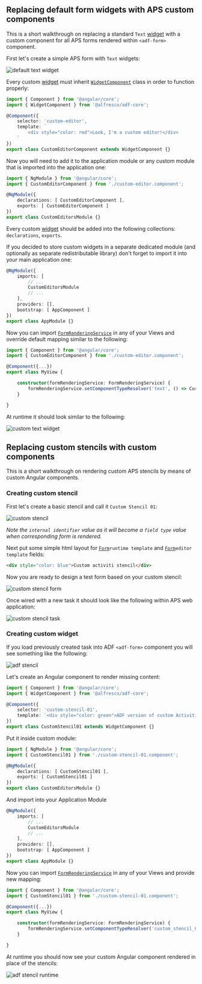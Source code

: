 ## Replacing default form widgets with APS custom components

This is a short walkthrough on replacing a standard `Text` [widget](../../lib/testing/src/lib/core/pages/form/widgets/widget.ts) with a custom component for all APS forms
rendered within `<adf-form>` component.

First let's create a simple APS form with `Text` widgets:

![default text widget](../docassets/images/text-default-widget.png)

Every custom [widget](../../lib/testing/src/lib/core/pages/form/widgets/widget.ts) must inherit [`WidgetComponent`](../insights/components/widget.component.md) class in order to function properly:

```ts
import { Component } from '@angular/core';
import { WidgetComponent } from '@alfresco/adf-core';

@Component({
    selector: 'custom-editor',
    template: `
        <div style="color: red">Look, I'm a custom editor!</div>
    `
})
export class CustomEditorComponent extends WidgetComponent {}
```

Now you will need to add it to the application module or any custom module that is imported into the application one:

```ts
import { NgModule } from '@angular/core';
import { CustomEditorComponent } from './custom-editor.component';

@NgModule({
    declarations: [ CustomEditorComponent ],
    exports: [ CustomEditorComponent ]
})
export class CustomEditorsModule {}
```

Every custom [widget](../../lib/testing/src/lib/core/pages/form/widgets/widget.ts) should be added into the following collections: `declarations`, `exports`.

If you decided to store custom widgets in a separate dedicated module (and optionally as separate redistributable library)
don't forget to import it into your main application one:

```ts
@NgModule({
    imports: [
        // ...
        CustomEditorsModule
        // ...
    ],
    providers: [],
    bootstrap: [ AppComponent ]
})
export class AppModule {}
```

Now you can import [`FormRenderingService`](../core/services/form-rendering.service.md) in any of your Views and override default mapping similar to the following:

```ts
import { Component } from '@angular/core';
import { CustomEditorComponent } from './custom-editor.component';

@Component({...})
export class MyView {

    constructor(formRenderingService: FormRenderingService) {
        formRenderingService.setComponentTypeResolver('text', () => CustomEditorComponent, true);
    }

}
```

At runtime it should look similar to the following:

![custom text widget](../docassets/images/text-custom-widget.png)

## Replacing custom stencils with custom components

This is a short walkthrough on rendering custom APS stencils by means of custom Angular components.

### Creating custom stencil

First let's create a basic stencil and call it `Custom Stencil 01`:

![custom stencil](../docassets/images/activiti-stencil-01.png)

_Note the `internal identifier` value as it will become a `field type` value when corresponding form is rendered._

Next put some simple html layout for [`Form`](../../lib/process-services/src/lib/task-list/models/form.model.ts)`runtime template` and [`Form`](../../lib/process-services/src/lib/task-list/models/form.model.ts)`editor template` fields:

```html
<div style="color: blue">Custom activiti stencil</div>
```

Now you are ready to design a test form based on your custom stencil:

![custom stencil form](../docassets/images/activiti-stencil-02.png)

Once wired with a new task it should look like the following within APS web application:

![custom stencil task](../docassets/images/activiti-stencil-03.png)

### Creating custom widget

If you load previously created task into ADF `<adf-form>` component you will see something like the following:

![adf stencil](../docassets/images/adf-stencil-01.png)

Let's create an Angular component to render missing content:

```ts
import { Component } from '@angular/core';
import { WidgetComponent } from '@alfresco/adf-core';

@Component({
    selector: 'custom-stencil-01',
    template: `<div style="color: green">ADF version of custom Activiti stencil</div>`
})
export class CustomStencil01 extends WidgetComponent {}
```

Put it inside custom module:

```ts
import { NgModule } from '@angular/core';
import { CustomStencil01 } from './custom-stencil-01.component';

@NgModule({
    declarations: [ CustomStencil01 ],
    exports: [ CustomStencil01 ]
})
export class CustomEditorsModule {}
```

And import into your Application Module

```ts
@NgModule({
    imports: [
        // ...
        CustomEditorsModule
        // ...
    ],
    providers: [],
    bootstrap: [ AppComponent ]
})
export class AppModule {}
```

Now you can import [`FormRenderingService`](../core/services/form-rendering.service.md) in any of your Views and provide new mapping:

```ts
import { Component } from '@angular/core';
import { CustomStencil01 } from './custom-stencil-01.component';

@Component({...})
export class MyView {

    constructor(formRenderingService: FormRenderingService) {
        formRenderingService.setComponentTypeResolver('custom_stencil_01', () => CustomStencil01, true);
    }

}
```

At runtime you should now see your custom Angular component rendered in place of the stencils:

![adf stencil runtime](../docassets/images/adf-stencil-02.png)
